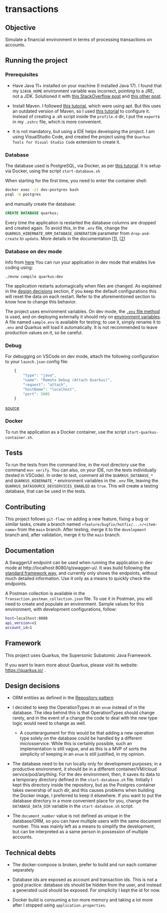 # transactions

## Objective

Simulate a financial environment in terms of processing transactions on accounts.

## Running the project

### Prerequisites

* Have Java 11+ installed on your machine (I installed Java 17). I found that my `$JAVA_HOME` environment variable was incorrect, pointing to a JRE, not a JDK. Solutioned it with [this StackOverflow post](https://stackoverflow.com/questions/43496192/java-home-should-point-to-a-jdk-not-a-jre) and [this other post](https://vitux.com/how-to-setup-java_home-path-in-ubuntu/).

* Install Maven. I followed [this tutorial](https://linuxize.com/post/how-to-install-apache-maven-on-ubuntu-20-04/), which were using apt. But this uses an outdated version of Maven, so I used [this tutorial](https://linuxize.com/post/how-to-install-apache-maven-on-ubuntu-18-04/) to configure it. Instead of creating a .sh script inside the `profile.d` dir, I put the `export`s in my `.zshrc` file, which is more convenient.

* It is not mandatory, but using a IDE helps developing the project. I am using VisualStudio Code, and created the project using the `Quarkus Tools for Visual Studio Code` extension to create it.


### Database

The database used is PostgreSQL, via Docker, as per [this tutorial](https://renatogroffe.medium.com/postgresql-pgadmin-4-docker-compose-montando-rapidamente-um-ambiente-para-uso-55a2ab230b89). It is setup via Docker, using the script `start-database.sh`

When starting for the first time, you need to enter the container shell:

```bash
docker exec -it dev-postgres bash
psql -U postgres
```

and manually create the database:

```SQL
CREATE DATABASE quarkus;
```

Every time the application is restarted the database columns are dropped and created again. To avoid this, in the `.env` file, change the `QUARKUS_HIBERNATE_ORM_DATABASE_GENERATION` parameter from `drop-and-create` to `update`. More details in the documentation [[1](https://quarkus.io/guides/datasource#jdbc-datasource)], [[2](https://access.redhat.com/documentation/en-us/red_hat_build_of_quarkus/1.7/html-single/configuring_data_sources_in_your_quarkus_applications/index)]

### Database on dev mode

Info from [here](https://hub.docker.com/_/postgres)
You can run your application in dev mode that enables live coding using:
```shell script
./mvnw compile quarkus:dev
```

The application restarts automagically when files are changed. As explained in the [design decisions](#design-decisions) section, if you keep the default configurations this will reset the data on each restart. Refer to the aforementioned section to know how to change this behavior.

The project uses environment variables. On dev mode, the [`.env` file method](https://quarkus.io/guides/config-reference#env-file) is used, and on deploying externally it should rely on [environment variables](https://12factor.net/config). A file named `sample.env` is available for testing; to use it, simply rename it to `.env` and Quarkus will load it automatically. It is not recommended to leave production values on it, so be careful.

### Debug

For debugging on VSCode on dev mode, attach the following configuration to your `launch.json` config file:

```javascript
    {
        "type": "java",
        "name": "Remote Debug (Attach Quarkus)",
        "request": "attach",
        "hostName": "localhost",
        "port": 5005
    }
```

[source](https://suedbroecker.net/2021/04/29/configure-the-attach-debug-for-quarkus-in-visual-studio-code/)

### Docker

To run the application as a Docker container, use the script `start-quarkus-container.sh`.

## Tests

To run the tests from the command line, in the root directory use the command `mvn verify`. You can also, on your IDE, run the tests individually (tested in VSCode). In order to test, comment all the `QUARKUS_DATABASE_*` and `QUARKUS_HIBERNATE_*` environment variables in the `.env` file, leaving the `QUARKUS_DATASOURCE_DEVSERVICES_ENABLED` as `true`. This will create a testing database, that can be used in the tests.

## Contributing

This project follows `git-flow`: on adding a new feature, fixing a bug or similar tasks, create a branch named `<feature/bugfix/hotfix/...>/<item-name>` from the `main` branch. After testing, merge it to the `development` branch and, after validation, merge it to the `main` branch.

## Documentation

A SwaggerUI endpoint can be used when running the application in dev mode at http://localhost:8080/q/swagger-ui/. It was build following the [standard framework way](https://quarkus.io/guides/openapi-swaggerui), and currently only shows the endpoints, without much detailed information. Use it only as a means to quickly check the endpoints.

A Postman collection is available in the `Transaction.postman_collection.json` file. To use it in Postman, you will need to create and populate an environment. Sample values for this environment, with development configurations, follow:

```bash
host=localhost:8080
api_version=v1
account_id=1
```


## Framework

This project uses Quarkus, the Supersonic Subatomic Java Framework.

If you want to learn more about Quarkus, please visit its website: https://quarkus.io/ .

## Design decisions

* ORM entities as defined in the [Repository pattern](https://quarkus.io/guides/hibernate-orm-panache#solution-2-using-the-repository-pattern)

* I decided to keep the OperationTypes in an `enum` instead of in the database. The idea behind this is that OperationTypes should change rarely, and in the event of a change the code to deal with the new type logic would need to change as well.
    * A counterargument for this would be that adding a new operation type solely on the database could be handled by a different microsservice. While this is certainly possible, such an implementation is still vague, and as this is a MVP of sorts the simplicity of keeping in an `enum` is still justified, in my opinion.

* The database need to be run locally only for development purposes; in a productive environment, it should be in a different container/VM/cloud service/pod/anything. For the dev environment, then, it saves its data to a temporary directory defined in the `start-database.sh` file. Initially I kept this directory inside the repository, but as the Postgres container takes ownership of such dir, and this causes problems when building the Docker image, I preferred to keep it elsewhere. If you want to put the database directory in a more convenient place for you, change the `DATABASE_DATA_DIR` variable in the `start-database.sh` script.

* The `document_number` value is not defined as unique in the database/ORM, so you can have multiple users with the same document number. This was mainly left as a means to simplify the development, but can be interpreted as a same person in possession of multiple accounts.

## Technical debts

* The docker-compose is broken, prefer to build and run each container separately

* Database ids are exposed as account and transaction ids. This is not a good practice: database ids should be hidden from the user, and instead a generated uuid should be exposed. For simplicity I kept the id for now.

* Docker build is consuming a ton more memory and taking a lot more after I stopped using `application.properties`.
